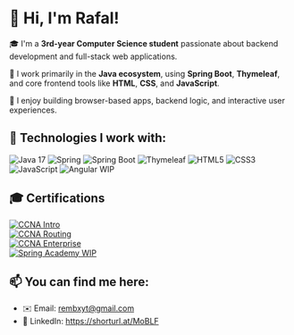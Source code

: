 # 👋 Hi, I'm Rafal!

🎓 I'm a **3rd-year Computer Science student** passionate about backend development and full-stack web applications.

🎯 I work primarily in the **Java ecosystem**, using **Spring Boot**, **Thymeleaf**, and core frontend tools like **HTML**, **CSS**, and **JavaScript**.

🔨 I enjoy building browser-based apps, backend logic, and interactive user experiences.

## 🚀 Technologies I work with:

<p align="left">
  <img src="https://img.shields.io/badge/Java-17-blue?style=for-the-badge&logo=openjdk&logoColor=white" alt="Java 17"/>
  <img src="https://img.shields.io/badge/Spring-6DB33F?style=for-the-badge&logo=spring&logoColor=white" alt="Spring"/>
  <img src="https://img.shields.io/badge/Spring_Boot-6DB33F?style=for-the-badge&logo=springboot&logoColor=white" alt="Spring Boot"/>
  <img src="https://img.shields.io/badge/Thymeleaf-005F0F?style=for-the-badge&logo=thymeleaf&logoColor=white" alt="Thymeleaf"/>
  <img src="https://img.shields.io/badge/HTML5-E34F26?style=for-the-badge&logo=html5&logoColor=white" alt="HTML5"/>
  <img src="https://img.shields.io/badge/CSS3-1572B6?style=for-the-badge&logo=css3&logoColor=white" alt="CSS3"/>
  <img src="https://img.shields.io/badge/JavaScript-F7DF1E?style=for-the-badge&logo=javascript&logoColor=black" alt="JavaScript"/>
  <img src="https://img.shields.io/badge/Angular-WIP-DD0031?style=for-the-badge&logo=angular&logoColor=white" alt="Angular WIP"/>
</p>

## 🎓 Certifications

<p>
  <a href="https://www.credly.com/badges/62bc38f5-1c0f-4cad-978a-2c372cc11dea/public_url" target="_blank">
    <img src="https://img.shields.io/badge/CCNA%20Intro%20to%20Networks-Cisco-blue?style=flat&logo=cisco&logoColor=white" alt="CCNA Intro"/>
  </a><br>

  <a href="https://www.credly.com/badges/730cf165-a4e5-4fca-bc80-6a6b97de566f/public_url" target="_blank">
    <img src="https://img.shields.io/badge/CCNA%20Switching%20&%20Routing-Cisco-blue?style=flat&logo=cisco&logoColor=white" alt="CCNA Routing"/>
  </a><br>

  <a href="https://www.credly.com/badges/60a68542-c5ec-413e-a0ca-c0978ca452c3/public_url" target="_blank">
    <img src="https://img.shields.io/badge/CCNA%20Enterprise%20Networking-Cisco-blue?style=flat&logo=cisco&logoColor=white" alt="CCNA Enterprise"/>
  </a><br>
  
  <a href="https://spring.academy/" target="_blank">
    <img src="https://img.shields.io/badge/Spring%20Academy-WIP-6DB33F?style=flat&logo=spring&logoColor=white" alt="Spring Academy WIP"/>
  </a>
</p>

## 📫 You can find me here:
- ✉️ Email: rembxyt@gmail.com
- 💼 LinkedIn: https://shorturl.at/MoBLF

